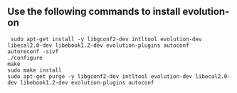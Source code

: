 ## Use the following commands to install evolution-on

```
 sudo apt-get install -y libgconf2-dev intltool evolution-dev libecal2.0-dev libebook1.2-dev evolution-plugins autoconf
autoreconf -sivf
./configure
make
sudo make install
sudo apt-get purge -y libgconf2-dev intltool evolution-dev libecal2.0-dev libebook1.2-dev evolution-plugins autoconf
```
